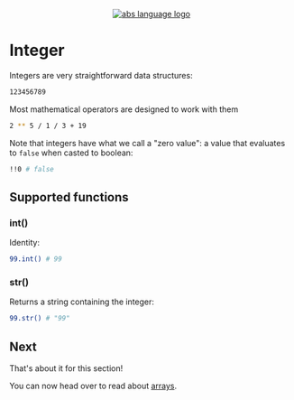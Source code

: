 <p align="center">
  <a href="https://www.abs-lang.org/">
    <img alt="abs language logo" src="https://github.com/abs-lang/abs/blob/master/bin/abs-horizontal.png?raw=true">
  </a>
</p>

# Integer

Integers are very straightforward data structures:

``` bash
123456789
```

Most mathematical operators are designed to work
with them

``` bash
2 ** 5 / 1 / 3 + 19
```

Note that integers have what we call a "zero value":
a value that evaluates to `false` when casted to boolean:

``` bash
!!0 # false
```

## Supported functions

### int()

Identity:

``` bash
99.int() # 99
```

### str()

Returns a string containing the integer:

``` bash
99.str() # "99"
```

## Next

That's about it for this section!

You can now head over to read about [arrays](/types/array).
